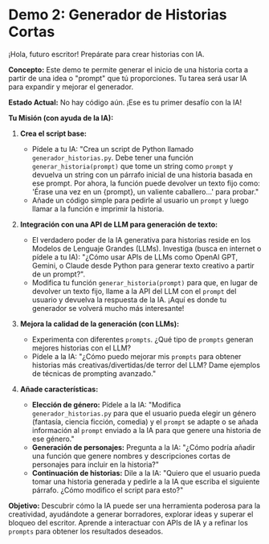 # Demo 2: Generador de Historias Cortas

¡Hola, futuro escritor! Prepárate para crear historias con IA.

**Concepto:**
Este demo te permite generar el inicio de una historia corta a partir de una idea o "prompt" que tú proporciones. Tu tarea será usar IA para expandir y mejorar el generador.

**Estado Actual:**
No hay código aún. ¡Ese es tu primer desafío con la IA!

**Tu Misión (con ayuda de la IA):**

1.  **Crea el script base:**
    *   Pídele a tu IA: "Crea un script de Python llamado `generador_historias.py`. Debe tener una función `generar_historia(prompt)` que tome un string como `prompt` y devuelva un string con un párrafo inicial de una historia basada en ese prompt. Por ahora, la función puede devolver un texto fijo como: 'Érase una vez en un {prompt}, un valiente caballero...' para probar."
    *   Añade un código simple para pedirle al usuario un `prompt` y luego llamar a la función e imprimir la historia.

2.  **Integración con una API de LLM para generación de texto:**
    *   El verdadero poder de la IA generativa para historias reside en los Modelos de Lenguaje Grandes (LLMs). Investiga (busca en internet o pídele a tu IA): "¿Cómo usar APIs de LLMs como OpenAI GPT, Gemini, o Claude desde Python para generar texto creativo a partir de un prompt?".
    *   Modifica tu función `generar_historia(prompt)` para que, en lugar de devolver un texto fijo, llame a la API del LLM con el `prompt` del usuario y devuelva la respuesta de la IA. ¡Aquí es donde tu generador se volverá mucho más interesante!

3.  **Mejora la calidad de la generación (con LLMs):**
    *   Experimenta con diferentes `prompts`. ¿Qué tipo de `prompts` generan mejores historias con el LLM?
    *   Pídele a la IA: "¿Cómo puedo mejorar mis `prompts` para obtener historias más creativas/divertidas/de terror del LLM? Dame ejemplos de técnicas de prompting avanzado."

4.  **Añade características:**
    *   **Elección de género:** Pídele a la IA: "Modifica `generador_historias.py` para que el usuario pueda elegir un género (fantasía, ciencia ficción, comedia) y el `prompt` se adapte o se añada información al `prompt` enviado a la IA para que genere una historia de ese género."
    *   **Generación de personajes:** Pregunta a la IA: "¿Cómo podría añadir una función que genere nombres y descripciones cortas de personajes para incluir en la historia?"
    *   **Continuación de historias:** Dile a la IA: "Quiero que el usuario pueda tomar una historia generada y pedirle a la IA que escriba el siguiente párrafo. ¿Cómo modifico el script para esto?"

**Objetivo:**
Descubrir cómo la IA puede ser una herramienta poderosa para la creatividad, ayudándote a generar borradores, explorar ideas y superar el bloqueo del escritor. Aprende a interactuar con APIs de IA y a refinar los `prompts` para obtener los resultados deseados. 